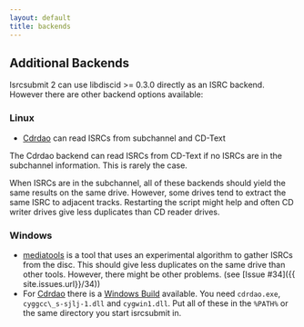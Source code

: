 ```yaml
---
layout: default
title: backends
---
```


## Additional Backends

Isrcsubmit 2 can use libdiscid >= 0.3.0 directly as an ISRC backend.
However there are other backend options available:

### Linux

 * [Cdrdao](http://en.wikipedia.org/wiki/Cdrdao)
   can read ISRCs from subchannel and CD-Text

The Cdrdao backend can read ISRCs from CD-Text if no ISRCs are
in the subchannel information.
This is rarely the case.

When ISRCs are in the subchannel,
all of these backends should yield the same results on the same drive.
However, some drives tend to extract the same ISRC to adjacent tracks.
Restarting the script might help and often CD writer drives
give less duplicates than CD reader drives.


### Windows
 * [mediatools](http://www.flanagan-family.com/mediatools.zip)
   is a tool that uses an experimental algorithm to gather ISRCs from the disc.
   This should give less duplicates on the same drive than other tools.
   However, there might be other problems.
   (see [Issue #34]({{ site.issues.url}}/34))
 * For [Cdrdao](http://en.wikipedia.org/wiki/Cdrdao) there is a
   [Windows Build](http://www.student.tugraz.at/thomas.plank/) available.
   You need ```cdrdao.exe```, ```cyggcc\_s-sjlj-1.dll``` and ```cygwin1.dll```.
   Put all of these in the ```%PATH%```
   or the same directory you start isrcsubmit in.
